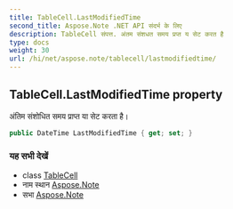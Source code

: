 ```yaml
---
title: TableCell.LastModifiedTime
second_title: Aspose.Note .NET API संदर्भ के लिए
description: TableCell संपत्त. अंतम संशधत समय प्रप्त य सेट करत है
type: docs
weight: 30
url: /hi/net/aspose.note/tablecell/lastmodifiedtime/
---
```

## TableCell.LastModifiedTime property

अंतिम संशोधित समय प्राप्त या सेट करता है।

```csharp
public DateTime LastModifiedTime { get; set; }
```

### यह सभी देखें

* class [TableCell](../)
* नाम स्थान [Aspose.Note](../../tablecell/)
* सभा [Aspose.Note](../../../)



